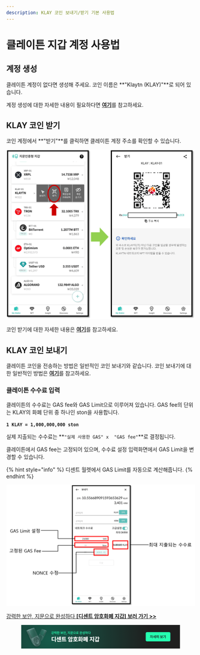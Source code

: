 ```yaml
---
description: KLAY 코인 보내기/받기 기본 사용법
---
```


# 클레이튼 지갑 계정 사용법

## 계정 생성

클레이튼 계정이 없다면 생성해 주세요. 코인 이름은 **"Klaytn (KLAY)"**로 되어 있습니다.

계정 생성에 대한 자세한 내용이 필요하다면 [**여기**](../../mobile-app/create-account/)를 참고하세요.

## KLAY 코인 받기

코인 계정에서 **"받기"**를 클릭하면 클레이튼 계정 주소를 확인할 수 있습니다.

<div align="left">

<img src="../../.gitbook/assets/클레이튼.png" alt="" width="563">

</div>

코인 받기에 대한 자세한 내용은 [**여기**](../receive.md)를 참고하세요.

## KLAY 코인 보내기

클레이튼 코인을 전송하는 방법은 일반적인 코인 보내기와 같습니다. 코인 보내기에 대한 일반적인 방법은 [**여기**](../send/)를 참고하세요.

### 클레이튼 수수료 입력 <a href="#fee" id="fee"></a>

클레이튼의 수수료는 GAS fee와 GAS Limit으로 이루어져 있습니다. GAS fee의 단위는 KLAY의 화폐 단위 중 하나인 ston을 사용합니다.

**`1 KLAY = 1,000,000,000 ston`**

실제 지출되는 수수료는 **`"실제 사용한 GAS" x  "GAS fee"`**로 결정됩니다.

클레이튼에서 GAS fee는 고정되어 있으며, 수수료 설정 입력화면에서 GAS Limit을 변경할 수 있습니다.

{% hint style="info" %}
디센트 월렛에서 GAS Limit를 자동으로 계산해줍니다.
{% endhint %}

<div align="left">

<img src="../../.gitbook/assets/클레이튼02.png" alt="">

</div>



[강력한 보안, 지문으로 완성하다 **\[디센트 암호화폐 지갑\] 보러 가기 >>**](https://store-kr.dcentwallet.com/pages/dcent-biometric-crypto-wallet?utm\_source=userguide\&utm\_medium=dcent-web\&utm\_campaign=202406\_klaytn-klay)

<figure><img src="../../.gitbook/assets/dcent-biometric-crypto-wallet_banner 1.png" alt=""><figcaption></figcaption></figure>
